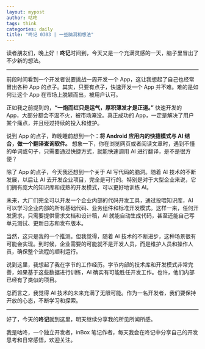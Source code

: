 ```yaml
---
layout: mypost
author: 咕咚
tags: think
categories: daily
title: "咚记 0303 | 一些脑洞和想法"
---
```


读者朋友们，晚上好！**咚记**时间到，今天又是一个充满灵感的一天，脑子里冒出了不少新的想法。

---

前段时间看到一个开发者说要挑战一周开发一个 App，这让我想起了自己也经常冒出各种 App 的点子。其实，只要有点子，快速开发一个 App 并不难。难的是如何让这个 App 在市场上脱颖而出，被用户认可。

正如我之前提到的，**“一炮而红只是运气，厚积薄发才是正道。”** 快速开发的 App，大部分都会不温不火，被市场淹没。真正成功的 App，一定是解决了用户某个痛点，并且经过持续的投入和维护。

说到 App 的点子，昨晚睡前想到一个：**将 Android 应用内的快捷模式与 AI 结合，做一个翻译查询软件。** 想象一下，你在浏览网页或者阅读文章时，遇到不懂的单词或句子，只需要通过快捷方式，就能快速调用 AI 进行翻译，是不是很方便？

除了 App 的点子，今天我还想到一个关于 AI 写代码的脑洞。随着 AI 技术的不断发展，以后让 AI 去开发企业项目，完全是可行的。特别是对于大型企业来说，它们拥有庞大的知识库和成熟的开发模式，可以更好地训练 AI。

未来，大厂们完全可以开发一个企业内部的代码开发工具，通过投喂知识库，AI 可以学习企业内部的所有基础代码、业务组件和标准开发模式。这样一来，任何开发需求，只需要提供需求文档和设计稿，AI 就能自动生成代码，甚至还能自己写单元测试、更新日志和发布版本。

当然，这只是我的一个推测。但我觉得，随着 AI 技术的不断进步，这种场景很有可能会实现。到时候，企业需要的可能就不是开发人员，而是维护人员和操作人员，确保整个流程的顺利运行。

说到这里，我想起了我在字节的工作经历。字节内部的技术库和开发模式非常完善，如果基于这些数据进行训练，AI 确实有可能胜任开发工作。也许，他们内部已经有了类似的项目。

总而言之，我觉得 AI 技术的未来充满了无限可能。作为一名开发者，我们要保持开放的心态，不断学习和探索。

---

好了，今天的**咚记**就到这里，明天继续分享我的所见所闻所感。

我是咕咚，一个独立开发者，inBox 笔记作者，每天我会在咚记中分享自己的开发思考和日常感悟，欢迎关注。

